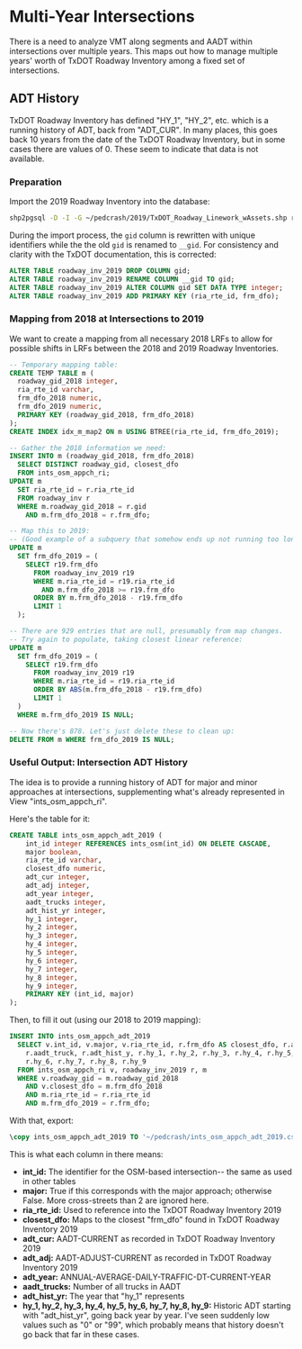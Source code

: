 # Multi-Year Intersections

There is a need to analyze VMT along segments and AADT within intersections over multiple years. This maps out how to manage multiple years' worth of TxDOT Roadway Inventory among a fixed set of intersections.

## ADT History

TxDOT Roadway Inventory has defined "HY_1", "HY_2", etc. which is a running history of ADT, back from "ADT_CUR". In many places, this goes back 10 years from the date of the TxDOT Roadway Inventory, but in some cases there are values of 0. These seem to indicate that data is not available.

### Preparation

Import the 2019 Roadway Inventory into the database:

```bash
shp2pgsql -D -I -G ~/pedcrash/2019/TxDOT_Roadway_Linework_wAssets.shp roadway_inv_2019 | psql -U **** -d pedcrash
```

During the import process, the `gid` column is rewritten with unique identifiers while the the old `gid` is renamed to `__gid`. For consistency and clarity with the TxDOT documentation, this is corrected:

```sql
ALTER TABLE roadway_inv_2019 DROP COLUMN gid;
ALTER TABLE roadway_inv_2019 RENAME COLUMN __gid TO gid;
ALTER TABLE roadway_inv_2019 ALTER COLUMN gid SET DATA TYPE integer;
ALTER TABLE roadway_inv_2019 ADD PRIMARY KEY (ria_rte_id, frm_dfo);
```

### Mapping from 2018 at Intersections to 2019

We want to create a mapping from all necessary 2018 LRFs to allow for possible shifts in LRFs between the 2018 and 2019 Roadway Inventories.

```sql
-- Temporary mapping table:
CREATE TEMP TABLE m (
  roadway_gid_2018 integer,
  ria_rte_id varchar,
  frm_dfo_2018 numeric,
  frm_dfo_2019 numeric,
  PRIMARY KEY (roadway_gid_2018, frm_dfo_2018)
);
CREATE INDEX idx_m_map2 ON m USING BTREE(ria_rte_id, frm_dfo_2019);

-- Gather the 2018 information we need:
INSERT INTO m (roadway_gid_2018, frm_dfo_2018)
  SELECT DISTINCT roadway_gid, closest_dfo
  FROM ints_osm_appch_ri;
UPDATE m
  SET ria_rte_id = r.ria_rte_id
  FROM roadway_inv r
  WHERE m.roadway_gid_2018 = r.gid
    AND m.frm_dfo_2018 = r.frm_dfo;

-- Map this to 2019:
-- (Good example of a subquery that somehow ends up not running too long)
UPDATE m
  SET frm_dfo_2019 = (
    SELECT r19.frm_dfo
      FROM roadway_inv_2019 r19
      WHERE m.ria_rte_id = r19.ria_rte_id
        AND m.frm_dfo_2018 >= r19.frm_dfo
      ORDER BY m.frm_dfo_2018 - r19.frm_dfo
      LIMIT 1
  );

-- There are 929 entries that are null, presumably from map changes.
-- Try again to populate, taking closest linear reference:
UPDATE m
  SET frm_dfo_2019 = (
    SELECT r19.frm_dfo
      FROM roadway_inv_2019 r19
      WHERE m.ria_rte_id = r19.ria_rte_id
      ORDER BY ABS(m.frm_dfo_2018 - r19.frm_dfo)
      LIMIT 1
  )
  WHERE m.frm_dfo_2019 IS NULL;

-- Now there's 878. Let's just delete these to clean up:
DELETE FROM m WHERE frm_dfo_2019 IS NULL;
```

### Useful Output: Intersection ADT History

The idea is to provide a running history of ADT for major and minor approaches at intersections, supplementing what's already represented in View "ints_osm_appch_ri".

Here's the table for it:

```sql
CREATE TABLE ints_osm_appch_adt_2019 (
    int_id integer REFERENCES ints_osm(int_id) ON DELETE CASCADE,
    major boolean,
    ria_rte_id varchar,
    closest_dfo numeric,
    adt_cur integer,
    adt_adj integer,
    adt_year integer,
    aadt_trucks integer,
    adt_hist_yr integer,
    hy_1 integer,
    hy_2 integer,
    hy_3 integer,
    hy_4 integer,
    hy_5 integer,
    hy_6 integer,
    hy_7 integer,
    hy_8 integer,
    hy_9 integer,
    PRIMARY KEY (int_id, major)
);
```

Then, to fill it out (using our 2018 to 2019 mapping):

```sql
INSERT INTO ints_osm_appch_adt_2019
  SELECT v.int_id, v.major, v.ria_rte_id, r.frm_dfo AS closest_dfo, r.adt_cur, r.adt_adj, r.adt_year,
    r.aadt_truck, r.adt_hist_y, r.hy_1, r.hy_2, r.hy_3, r.hy_4, r.hy_5,
    r.hy_6, r.hy_7, r.hy_8, r.hy_9
  FROM ints_osm_appch_ri v, roadway_inv_2019 r, m
  WHERE v.roadway_gid = m.roadway_gid_2018
    AND v.closest_dfo = m.frm_dfo_2018
    AND m.ria_rte_id = r.ria_rte_id
    AND m.frm_dfo_2019 = r.frm_dfo;
```

With that, export:

```sql
\copy ints_osm_appch_adt_2019 TO '~/pedcrash/ints_osm_appch_adt_2019.csv' DELIMITER ',' CSV HEADER;
```

This is what each column in there means:

* **int_id:** The identifier for the OSM-based intersection-- the same as used in other tables
* **major:** True if this corresponds with the major approach; otherwise False. More cross-streets than 2 are ignored here.
* **ria_rte_id:** Used to reference into the TxDOT Roadway Inventory 2019
* **closest_dfo:** Maps to the closest "frm_dfo" found in TxDOT Roadway Inventory 2019
* **adt_cur:** AADT-CURRENT as recorded in TxDOT Roadway Inventory 2019
* **adt_adj:** AADT-ADJUST-CURRENT as recorded in TxDOT Roadway Inventory 2019
* **adt_year:** ANNUAL-AVERAGE-DAILY-TRAFFIC-DT-CURRENT-YEAR
* **aadt_trucks:** Number of all trucks in AADT
* **adt_hist_yr:** The year that "hy_1" represents 
* **hy_1, hy_2, hy_3, hy_4, hy_5, hy_6, hy_7, hy_8, hy_9:** Historic ADT starting with "adt_hist_yr", going back year by year. I've seen suddenly low values such as "0" or "99", which probably means that history doesn't go back that far in these cases.